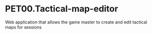 # PET00.Tactical-map-editor
Web application that allows the game master to create and edit tactical maps for sessions
